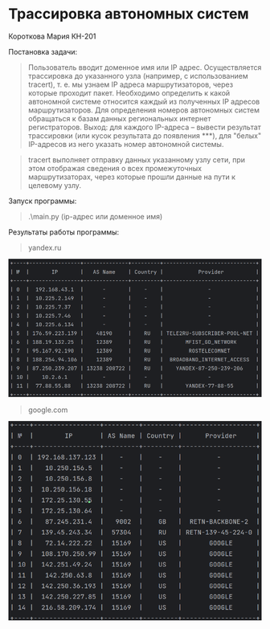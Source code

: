# Трассировка автономных систем
Короткова Мария КН-201

Постановка задачи:
> Пользователь вводит доменное имя
или IP адрес. Осуществляется трассировка до указанного узла (например, с использованием
tracert), т. е. мы узнаем IP адреса маршрутизаторов, через которые проходит пакет. Необходимо определить к какой автономной системе относится каждый из полученных IP адресов
маршрутизаторов. Для определения номеров автономных систем обращаться к базам данных
региональных интернет регистраторов.
Выход: для каждого IP-адреса – вывести результат трассировки (или кусок результата до появления ***), для "белых" IP-адресов из него указать номер автономной системы.

> tracert выполняет отправку данных указанному узлу сети, при этом отображая сведения о всех промежуточных маршрутизаторах, через которые прошли данные на пути к целевому узлу.

Запуск программы:
> .\main.py (ip-адрес или доменное имя)

Результаты работы программы:
>yandex.ru
> 
![alt text](results/1.png)

>google.com
>
![alt text](results/2.png)
